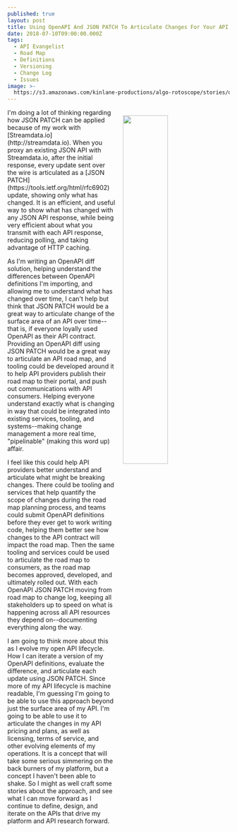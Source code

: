 ```yaml
---
published: true
layout: post
title: Using OpenAPI And JSON PATCH To Articulate Changes For Your API Road Map
date: 2018-07-10T09:00:00.000Z
tags:
  - API Evangelist
  - Road Map
  - Definitions
  - Versioning
  - Change Log
  - Issues
image: >-
  https://s3.amazonaws.com/kinlane-productions/algo-rotoscope/stories/downtheline_dali_three.jpg
---
```

<p><img src="{{ page.image }}" width="45%" align="right" style="padding: 15px;" /></p>I'm doing a lot of thinking regarding how JSON PATCH can be applied because of my work with [Streamdata.io](http://streamdata.io). When you proxy an existing JSON API with Streamdata.io, after the initial response, every update sent over the wire is articulated as a [JSON PATCH](https://tools.ietf.org/html/rfc6902) update, showing only what has changed. It is an efficient, and useful way to show what has changed with any JSON API response, while being very efficient about what you transmit with each API response, reducing polling, and taking advantage of HTTP caching.

As I'm writing an OpenAPI diff solution, helping understand the differences between OpenAPI definitions I'm importing, and allowing me to understand what has changed over time, I can't help but think that JSON PATCH would be a great way to articulate change of the surface area of an API over time--that is, if everyone loyally used OpenAPI as their API contract. Providing an OpenAPI diff using JSON PATCH would be a great way to articulate an API road map, and tooling could be developed around it to help API providers publish their road map to their portal, and push out communications with API consumers. Helping everyone understand exactly what is changing in way that could be integrated into existing services, tooling, and systems--making change management a more real time, "pipelinable" (making this word up) affair.

I feel like this could help API providers better understand and articulate what might be breaking changes. There could be tooling and services that help quantify the scope of changes during the road map planning process, and teams could submit OpenAPI definitions before they ever get to work writing code, helping them better see how changes to the API contract will impact the road map. Then the same tooling and services could be used to articulate the road map to consumers, as the road map becomes approved, developed, and ultimately rolled out. With each OpenAPI JSON PATCH moving from road map to change log, keeping all stakeholders up to speed on what is happening across all API resources they depend on--documenting everything along the way.

I am going to think more about this as I evolve my open API lifecycle. How I can iterate a version of my OpenAPI definitions, evaluate the difference, and articulate each update using JSON PATCH. Since more of my API lifecycle is machine readable, I'm guessing I'm going to be able to use this approach beyond just the surface area of my API. I'm going to be able to use it to articulate the changes in my API pricing and plans, as well as licensing, terms of service, and other evolving elements of my operations. It is a concept that will take some serious simmering on the back burners of my platform, but a concept I haven't been able to shake. So I might as well craft some stories about the approach, and see what I can move forward as I continue to define, design, and iterate on the APIs that drive my platform and API research forward.
